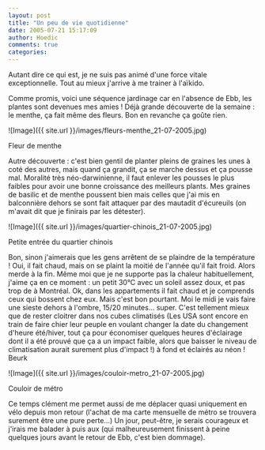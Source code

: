 ```yaml
---
layout: post
title: "Un peu de vie quotidienne"
date: 2005-07-21 15:17:09
author: Hoedic
comments: true
categories: 
---
```



Autant dire ce qui est, je ne suis pas animé d'une force vitale exceptionnelle. Tout au mieux j'arrive à me trainer à l'aïkido.

Comme promis, voici une séquence jardinage car en l'absence de Ebb, les plantes sont devenues mes amies ! Déjà grande découverte de la semaine : le menthe, ça fait même des fleurs. Bon en revanche ça goûte rien.

![Image]({{ site.url }}/images/fleurs-menthe_21-07-2005.jpg)
<div class="photoattrib">Fleur de menthe</div>



Autre découverte : c'est bien gentil de planter pleins de graines les unes à coté des autres, mais quand ça grandit, ça se marche dessus et ça pousse mal. Moralité très néo-darwinienne, il faut enlever les pousses le plus faibles pour avoir une bonne croissance des meilleurs plants. Mes graines de basilic et de menthe poussent bien mais celles que j'ai mis en balconnière dehors se sont fait attaquer par des mautadit d'écureuils (on m'avait dit que je finirais par les détester).

![Image]({{ site.url }}/images/quartier-chinois_21-07-2005.jpg)
<div class="photoattrib">Petite entrée du quartier chinois</div>



Bon, sinon j'aimerais que les gens arrêtent de se plaindre de la température ! Oui, il fait chaud, mais on se plaint la moitié de l'année qu'il fait froid. Alors merde à la fin. Même moi que je ne supporte pas la chaleur habituellement, j'aime ça en ce moment : un petit 30°C avec un soleil assez doux, et pas trop de  à Montréal. Ok, dans les appartements il fait chaud et je comprends ceux qui bossent chez eux. Mais c'est bon pourtant. Moi le midi je vais faire une sieste dehors à l'ombre, 15/20 minutes... super. C'est tellement mieux que de rester cloitrer dans nos cubes climatisés (Les USA sont encore en train de faire chier leur peuple en voulant changer la date du changement d'heure été/hiver, tout ça pour économiser quelques heures d'éclairage dont il a été prouvé que ça a un impact faible, alors que baisser le niveau de climatisation aurait surement plus d'impact !) à fond et éclairés au néon ! Beurk

![Image]({{ site.url }}/images/couloir-metro_21-07-2005.jpg)
<div class="photoattrib">Couloir de métro</div>




Ce temps clément me permet aussi de me déplacer quasi uniquement en vélo depuis mon retour (l'achat de ma carte mensuelle de métro se trouvera surement être une pure perte...) Un jour, peut-être, je serais courageux et j'irais me balader à  puis aux  (qui malheureusement finissent à peine quelques jours avant le retour de Ebb, c'est bien dommage).